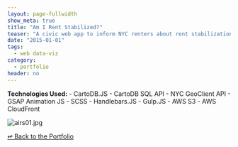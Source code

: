 ```yaml
---
layout: page-fullwidth
show_meta: true
title: "Am I Rent Stabilized?"
teaser: "A civic web app to inform NYC renters about rent stabilization."
date: "2015-01-01"
tags:
  - web data-viz 
category:
  - portfolio
header: no
---
```




<strong>Technologies Used:</strong>  - CartoDB.JS  - CartoDB SQL API  - NYC GeoClient API  - GSAP Animation JS  - SCSS  - Handlebars.JS  - Gulp.JS  - AWS S3  - AWS CloudFront 

<img src="{{site.url}}{{site.baseurl}}/images/airs01.jpg" alt="airs01.jpg">


[<span class="back-arrow">&#8619;</span> Back to the Portfolio](/work/)
